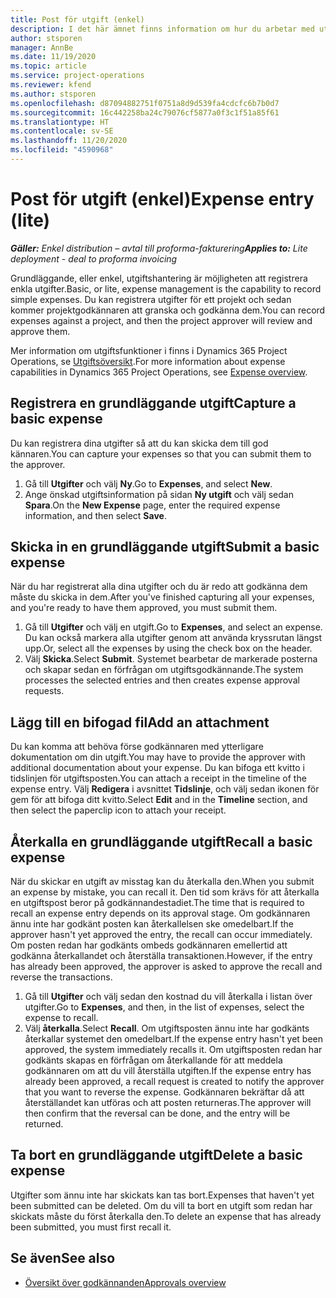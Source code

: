 ```yaml
---
title: Post för utgift (enkel)
description: I det här ämnet finns information om hur du arbetar med utgiftsposter i en enkel distribution.
author: stsporen
manager: AnnBe
ms.date: 11/19/2020
ms.topic: article
ms.service: project-operations
ms.reviewer: kfend
ms.author: stsporen
ms.openlocfilehash: d87094882751f0751a8d9d539fa4cdcfc6b7b0d7
ms.sourcegitcommit: 16c442258ba24c79076cf5877a0f3c1f51a85f61
ms.translationtype: HT
ms.contentlocale: sv-SE
ms.lasthandoff: 11/20/2020
ms.locfileid: "4590968"
---
```

# <a name="expense-entry-lite"></a><span data-ttu-id="3da1a-103">Post för utgift (enkel)</span><span class="sxs-lookup"><span data-stu-id="3da1a-103">Expense entry (lite)</span></span>

<span data-ttu-id="3da1a-104">_**Gäller:** Enkel distribution – avtal till proforma-fakturering_</span><span class="sxs-lookup"><span data-stu-id="3da1a-104">_**Applies to:** Lite deployment - deal to proforma invoicing_</span></span>

<span data-ttu-id="3da1a-105">Grundläggande, eller enkel, utgiftshantering är möjligheten att registrera enkla utgifter.</span><span class="sxs-lookup"><span data-stu-id="3da1a-105">Basic, or lite, expense management is the capability to record simple expenses.</span></span> <span data-ttu-id="3da1a-106">Du kan registrera utgifter för ett projekt och sedan kommer projektgodkännaren att granska och godkänna dem.</span><span class="sxs-lookup"><span data-stu-id="3da1a-106">You can record expenses against a project, and then the project approver will review and approve them.</span></span>

<span data-ttu-id="3da1a-107">Mer information om utgiftsfunktioner i finns i Dynamics 365 Project Operations, se [Utgiftsöversikt](expense-overview.md).</span><span class="sxs-lookup"><span data-stu-id="3da1a-107">For more information about expense capabilities in Dynamics 365 Project Operations, see [Expense overview](expense-overview.md).</span></span>

## <a name="capture-a-basic-expense"></a><span data-ttu-id="3da1a-108">Registrera en grundläggande utgift</span><span class="sxs-lookup"><span data-stu-id="3da1a-108">Capture a basic expense</span></span>

<span data-ttu-id="3da1a-109">Du kan registrera dina utgifter så att du kan skicka dem till god kännaren.</span><span class="sxs-lookup"><span data-stu-id="3da1a-109">You can capture your expenses so that you can submit them to the approver.</span></span>

1. <span data-ttu-id="3da1a-110">Gå till **Utgifter** och välj **Ny**.</span><span class="sxs-lookup"><span data-stu-id="3da1a-110">Go to **Expenses**, and select **New**.</span></span>
2. <span data-ttu-id="3da1a-111">Ange önskad utgiftsinformation på sidan **Ny utgift** och välj sedan **Spara**.</span><span class="sxs-lookup"><span data-stu-id="3da1a-111">On the **New Expense** page, enter the required expense information, and then select **Save**.</span></span>

## <a name="submit-a-basic-expense"></a><span data-ttu-id="3da1a-112">Skicka in en grundläggande utgift</span><span class="sxs-lookup"><span data-stu-id="3da1a-112">Submit a basic expense</span></span>

<span data-ttu-id="3da1a-113">När du har registrerat alla dina utgifter och du är redo att godkänna dem måste du skicka in dem.</span><span class="sxs-lookup"><span data-stu-id="3da1a-113">After you've finished capturing all your expenses, and you're ready to have them approved, you must submit them.</span></span>

1. <span data-ttu-id="3da1a-114">Gå till **Utgifter** och välj en utgift.</span><span class="sxs-lookup"><span data-stu-id="3da1a-114">Go to **Expenses**, and select an expense.</span></span> <span data-ttu-id="3da1a-115">Du kan också markera alla utgifter genom att använda kryssrutan längst upp.</span><span class="sxs-lookup"><span data-stu-id="3da1a-115">Or, select all the expenses by using the check box on the header.</span></span>
2. <span data-ttu-id="3da1a-116">Välj **Skicka**.</span><span class="sxs-lookup"><span data-stu-id="3da1a-116">Select **Submit**.</span></span> <span data-ttu-id="3da1a-117">Systemet bearbetar de markerade posterna och skapar sedan en förfrågan om utgiftsgodkännande.</span><span class="sxs-lookup"><span data-stu-id="3da1a-117">The system processes the selected entries and then creates expense approval requests.</span></span>

## <a name="add-an-attachment"></a><span data-ttu-id="3da1a-118">Lägg till en bifogad fil</span><span class="sxs-lookup"><span data-stu-id="3da1a-118">Add an attachment</span></span>

<span data-ttu-id="3da1a-119">Du kan komma att behöva förse godkännaren med ytterligare dokumentation om din utgift.</span><span class="sxs-lookup"><span data-stu-id="3da1a-119">You may have to provide the approver with additional documentation about your expense.</span></span> <span data-ttu-id="3da1a-120">Du kan bifoga ett kvitto i tidslinjen för utgiftsposten.</span><span class="sxs-lookup"><span data-stu-id="3da1a-120">You can attach a receipt in the timeline of the expense entry.</span></span> <span data-ttu-id="3da1a-121">Välj **Redigera** i avsnittet **Tidslinje**, och välj sedan ikonen för gem för att bifoga ditt kvitto.</span><span class="sxs-lookup"><span data-stu-id="3da1a-121">Select **Edit** and in the **Timeline** section, and then select the paperclip icon to attach your receipt.</span></span>

## <a name="recall-a-basic-expense"></a><span data-ttu-id="3da1a-122">Återkalla en grundläggande utgift</span><span class="sxs-lookup"><span data-stu-id="3da1a-122">Recall a basic expense</span></span>

<span data-ttu-id="3da1a-123">När du skickar en utgift av misstag kan du återkalla den.</span><span class="sxs-lookup"><span data-stu-id="3da1a-123">When you submit an expense by mistake, you can recall it.</span></span> <span data-ttu-id="3da1a-124">Den tid som krävs för att återkalla en utgiftspost beror på godkännandestadiet.</span><span class="sxs-lookup"><span data-stu-id="3da1a-124">The time that is required to recall an expense entry depends on its approval stage.</span></span>  <span data-ttu-id="3da1a-125">Om godkännaren ännu inte har godkänt posten kan återkallelsen ske omedelbart.</span><span class="sxs-lookup"><span data-stu-id="3da1a-125">If the approver hasn't yet approved the entry, the recall can occur immediately.</span></span> <span data-ttu-id="3da1a-126">Om posten redan har godkänts ombeds godkännaren emellertid att godkänna återkallandet och återställa transaktionen.</span><span class="sxs-lookup"><span data-stu-id="3da1a-126">However, if the entry has already been approved, the approver is asked to approve the recall and reverse the transactions.</span></span>

1. <span data-ttu-id="3da1a-127">Gå till **Utgifter** och välj sedan den kostnad du vill återkalla i listan över utgifter.</span><span class="sxs-lookup"><span data-stu-id="3da1a-127">Go to **Expenses**, and then, in the list of expenses, select the expense to recall.</span></span>
2. <span data-ttu-id="3da1a-128">Välj **återkalla**.</span><span class="sxs-lookup"><span data-stu-id="3da1a-128">Select **Recall**.</span></span> <span data-ttu-id="3da1a-129">Om utgiftsposten ännu inte har godkänts återkallar systemet den omedelbart.</span><span class="sxs-lookup"><span data-stu-id="3da1a-129">If the expense entry hasn't yet been approved, the system immediately recalls it.</span></span> <span data-ttu-id="3da1a-130">Om utgiftsposten redan har godkänts skapas en förfrågan om återkallande för att meddela godkännaren om att du vill återställa utgiften.</span><span class="sxs-lookup"><span data-stu-id="3da1a-130">If the expense entry has already been approved, a recall request is created to notify the approver that you want to reverse the expense.</span></span> <span data-ttu-id="3da1a-131">Godkännaren bekräftar då att återställandet kan utföras och att posten returneras.</span><span class="sxs-lookup"><span data-stu-id="3da1a-131">The approver will then confirm that the reversal can be done, and the entry will be returned.</span></span>

## <a name="delete-a-basic-expense"></a><span data-ttu-id="3da1a-132">Ta bort en grundläggande utgift</span><span class="sxs-lookup"><span data-stu-id="3da1a-132">Delete a basic expense</span></span>

<span data-ttu-id="3da1a-133">Utgifter som ännu inte har skickats kan tas bort.</span><span class="sxs-lookup"><span data-stu-id="3da1a-133">Expenses that haven't yet been submitted can be deleted.</span></span> <span data-ttu-id="3da1a-134">Om du vill ta bort en utgift som redan har skickats måste du först återkalla den.</span><span class="sxs-lookup"><span data-stu-id="3da1a-134">To delete an expense that has already been submitted, you must first recall it.</span></span>

## <a name="see-also"></a><span data-ttu-id="3da1a-135">Se även</span><span class="sxs-lookup"><span data-stu-id="3da1a-135">See also</span></span>

- [<span data-ttu-id="3da1a-136">Översikt över godkännanden</span><span class="sxs-lookup"><span data-stu-id="3da1a-136">Approvals overview</span></span>](../approvals/approvals-overview.md)
